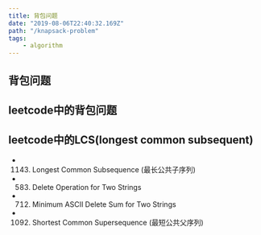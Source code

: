 ```yaml
---
title: 背包问题
date: "2019-08-06T22:40:32.169Z"
path: "/knapsack-problem"
tags:
    - algorithm
---
```


## 背包问题

## leetcode中的背包问题

## leetcode中的LCS(longest common subsequent)

* 1143. Longest Common Subsequence (最长公共子序列)
* 583. Delete Operation for Two Strings
* 712. Minimum ASCII Delete Sum for Two Strings
* 1092. Shortest Common Supersequence (最短公共父序列)

